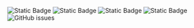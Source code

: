 ![Static Badge](https://img.shields.io/badge/blacklists-60-000000) ![Static Badge](https://img.shields.io/badge/blacklisted-2821042-cc0000) ![Static Badge](https://img.shields.io/badge/whitelisted-2243-00CC00) ![Static Badge](https://img.shields.io/badge/streaming_blacklist-28107-000000) ![GitHub issues](https://img.shields.io/github/issues/fabriziosalmi/blacklists)
